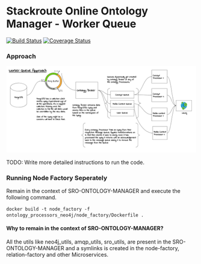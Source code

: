 # Stackroute Online Ontology Manager - Worker Queue  
[![Build Status](https://travis-ci.org/nishant-jain-94/sro-ontology-manager.svg?branch=dev-mq)](https://travis-ci.org/nishant-jain-94/sro-ontology-manager) [![Coverage Status](https://coveralls.io/repos/github/nishant-jain-94/sro-ontology-manager/badge.svg?branch=dev-mq)](https://coveralls.io/github/nishant-jain-94/sro-ontology-manager?branch=dev-mq)


### Approach
![RepresentingEntitiesUsingWorkerQueue](./thoughts/SRO-RepresentingEntitiesInGraphDBUsingWorkerQueues.png)

TODO: Write more detailed instructions to run the code.

### Running Node Factory Seperately ###

Remain in the context of SRO-ONTOLOGY-MANAGER and execute the following command.
```
docker build -t node_factory -f ontology_processors_neo4j/node_factory/Dockerfile .
```

#### Why to remain in the context of SRO-ONTOLOGY-MANAGER? ####

All the utils like neo4j_utils, amqp_utils, sro_utils, are present in the SRO-ONTOLOGY-MANAGER and a symlinks is created in the node-factory, relation-factory and other Microservices.